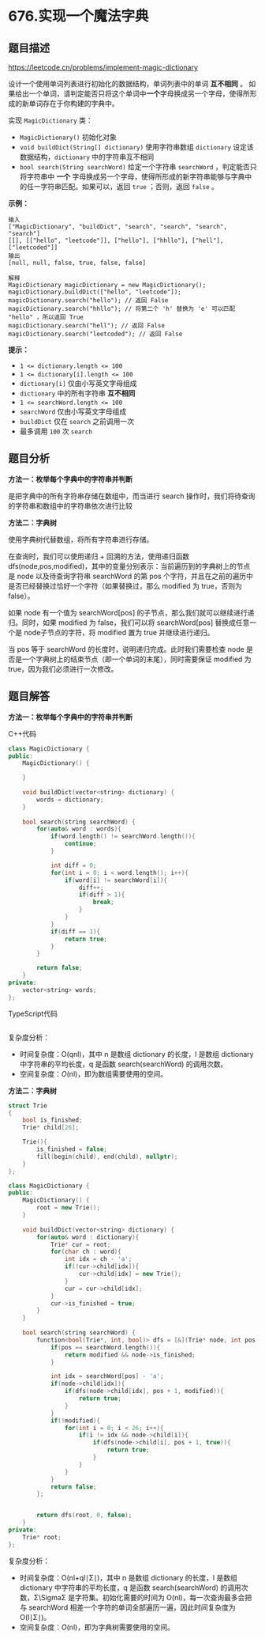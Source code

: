 # 676.实现一个魔法字典

## 题目描述 

https://leetcode.cn/problems/implement-magic-dictionary

设计一个使用单词列表进行初始化的数据结构，单词列表中的单词 **互不相同** 。 如果给出一个单词，请判定能否只将这个单词中**一个**字母换成另一个字母，使得所形成的新单词存在于你构建的字典中。

实现 `MagicDictionary` 类：

- `MagicDictionary()` 初始化对象
- `void buildDict(String[] dictionary)` 使用字符串数组 `dictionary` 设定该数据结构，`dictionary` 中的字符串互不相同
- `bool search(String searchWord)` 给定一个字符串 `searchWord` ，判定能否只将字符串中 **一个** 字母换成另一个字母，使得所形成的新字符串能够与字典中的任一字符串匹配。如果可以，返回 `true` ；否则，返回 `false` 。

 

**示例：**

```
输入
["MagicDictionary", "buildDict", "search", "search", "search", "search"]
[[], [["hello", "leetcode"]], ["hello"], ["hhllo"], ["hell"], ["leetcoded"]]
输出
[null, null, false, true, false, false]

解释
MagicDictionary magicDictionary = new MagicDictionary();
magicDictionary.buildDict(["hello", "leetcode"]);
magicDictionary.search("hello"); // 返回 False
magicDictionary.search("hhllo"); // 将第二个 'h' 替换为 'e' 可以匹配 "hello" ，所以返回 True
magicDictionary.search("hell"); // 返回 False
magicDictionary.search("leetcoded"); // 返回 False
```

 

**提示：**

- `1 <= dictionary.length <= 100`
- `1 <= dictionary[i].length <= 100`
- `dictionary[i]` 仅由小写英文字母组成
- `dictionary` 中的所有字符串 **互不相同**
- `1 <= searchWord.length <= 100`
- `searchWord` 仅由小写英文字母组成
- `buildDict` 仅在 `search` 之前调用一次
- 最多调用 `100` 次 `search`



## 题目分析

**方法一：枚举每个字典中的字符串并判断**

是把字典中的所有字符串存储在数组中，而当进行 search 操作时，我们将待查询的字符串和数组中的字符串依次进行比较

**方法二：字典树**

使用字典树代替数组，将所有字符串进行存储。

在查询时，我们可以使用递归 + 回溯的方法，使用递归函数 dfs(node,pos,modified)，其中的变量分别表示：当前遍历到的字典树上的节点是 node 以及待查询字符串 searchWord 的第 pos 个字符，并且在之前的遍历中是否已经替换过恰好一个字符（如果替换过，那么 modified 为 true，否则为 false）。

如果 node 有一个值为 searchWord[pos] 的子节点，那么我们就可以继续进行递归。同时，如果 modified 为 false，我们可以将 searchWord[pos] 替换成任意一个是 node子节点的字符，将 modified 置为 true 并继续进行递归。

当 pos 等于 searchWord 的长度时，说明递归完成。此时我们需要检查 node 是否是一个字典树上的结束节点（即一个单词的末尾），同时需要保证 modified 为 true，因为我们必须进行一次修改。



## 题目解答

**方法一：枚举每个字典中的字符串并判断**

C++代码

```c++
class MagicDictionary {
public:
    MagicDictionary() {

    }
    
    void buildDict(vector<string> dictionary) {
        words = dictionary;
    }
    
    bool search(string searchWord) {
        for(auto& word : words){
            if(word.length() != searchWord.length()){
                continue;
            }

            int diff = 0;
            for(int i = 0; i < word.length(); i++){
                if(word[i] != searchWord[i]){
                    diff++;
                    if(diff > 1){
                        break;
                    }
                }
            }
            if(diff == 1){
                return true;
            }            
        }

        return false;
    }
private:
    vector<string> words;
};
```

TypeScript代码

```typescript

```

复杂度分析：

* 时间复杂度：O(qnl)，其中 n 是数组 dictionary 的长度，l 是数组 dictionary 中字符串的平均长度，q 是函数 search(searchWord) 的调用次数。
* 空间复杂度：*O*(nl)，即为数组需要使用的空间。



**方法二：字典树**

```c++
struct Trie
{
    bool is_finished;
    Trie* child[26];

    Trie(){
        is_finished = false;
        fill(begin(child), end(child), nullptr);
    }
};

class MagicDictionary {
public:
    MagicDictionary() {
        root = new Trie();
    }
    
    void buildDict(vector<string> dictionary) {
        for(auto& word : dictionary){
            Trie* cur = root;
            for(char ch : word){
                int idx = ch - 'a';
                if(!cur->child[idx]){
                    cur->child[idx] = new Trie();
                }
                cur = cur->child[idx];
            }
            cur->is_finished = true;
        }
    }
    
    bool search(string searchWord) {
        function<bool(Trie*, int, bool)> dfs = [&](Trie* node, int pos, bool modified){
            if(pos == searchWord.length()){
                return modified && node->is_finished;
            }

            int idx = searchWord[pos] - 'a';
            if(node->child[idx]){
                if(dfs(node->child[idx], pos + 1, modified)){
                    return true;
                }
            }
            if(!modified){
                for(int i = 0; i < 26; i++){
                    if(i != idx && node->child[i]){
                        if(dfs(node->child[i], pos + 1, true)){
                            return true;
                        }
                    }
                }
            }
            return false;
        };


        return dfs(root, 0, false);
    }
private:
    Trie* root;
};
```

复杂度分析：

* 时间复杂度：O(nl+ql∣Σ∣)，其中 n 是数组 dictionary 的长度，l 是数组 dictionary 中字符串的平均长度，q 是函数 search(searchWord) 的调用次数，Σ\SigmaΣ 是字符集。初始化需要的时间为 O(nl)，每一次查询最多会把与 searchWord 相差一个字符的单词全部遍历一遍，因此时间复杂度为 O(l∣Σ∣)。
* 空间复杂度：*O*(nl)，即为字典树需要使用的空间。
